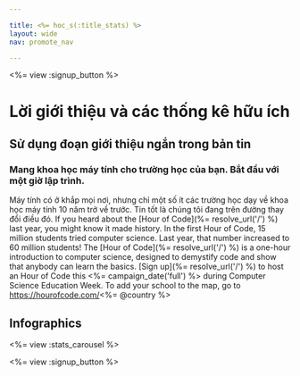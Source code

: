 ```yaml
---

title: <%= hoc_s(:title_stats) %>
layout: wide
nav: promote_nav

---
```


<%= view :signup_button %>

# Lời giới thiệu và các thống kê hữu ích

## Sử dụng đoạn giới thiệu ngắn trong bản tin

### Mang khoa học máy tính cho trường học của bạn. Bắt đầu với một giờ lập trình.

Máy tính có ở khắp mọi nơi, nhưng chỉ một số ít các trường học dạy về khoa học máy tính 10 năm trở về trước. Tin tốt là chúng tôi đang trên đường thay đổi điều đó. If you heard about the [Hour of Code](%= resolve_url('/') %) last year, you might know it made history. In the first Hour of Code, 15 million students tried computer science. Last year, that number increased to 60 million students! The [Hour of Code](%= resolve_url('/') %) is a one-hour introduction to computer science, designed to demystify code and show that anybody can learn the basics. [Sign up](%= resolve_url('/') %) to host an Hour of Code this <%= campaign_date('full') %> during Computer Science Education Week. To add your school to the map, go to https://hourofcode.com/<%= @country %>

## Infographics

<%= view :stats_carousel %>

<%= view :signup_button %>